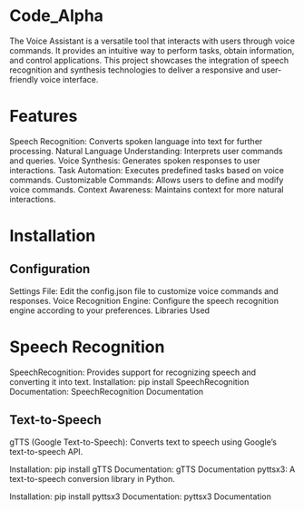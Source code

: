# Code_Alpha
The Voice Assistant is a versatile tool that interacts with users through voice commands. It provides an intuitive way to perform tasks, obtain information, and control applications. This project showcases the integration of speech recognition and synthesis technologies to deliver a responsive and user-friendly voice interface.
# Features
Speech Recognition: Converts spoken language into text for further processing.
Natural Language Understanding: Interprets user commands and queries.
Voice Synthesis: Generates spoken responses to user interactions.
Task Automation: Executes predefined tasks based on voice commands.
Customizable Commands: Allows users to define and modify voice commands.
Context Awareness: Maintains context for more natural interactions.
# Installation
## Configuration
Settings File: Edit the config.json file to customize voice commands and responses.
Voice Recognition Engine: Configure the speech recognition engine according to your preferences.
Libraries Used
# Speech Recognition
SpeechRecognition: Provides support for recognizing speech and converting it into text.
Installation: pip install SpeechRecognition
Documentation: SpeechRecognition Documentation
## Text-to-Speech
gTTS (Google Text-to-Speech): Converts text to speech using Google’s text-to-speech API.

Installation: pip install gTTS
Documentation: gTTS Documentation
pyttsx3: A text-to-speech conversion library in Python.

Installation: pip install pyttsx3
Documentation: pyttsx3 Documentation
